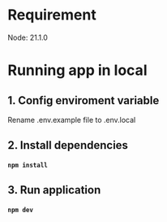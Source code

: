 # Requirement

Node: 21.1.0

# Running app in local

## 1. Config enviroment variable

Rename .env.example file to .env.local

## 2. Install dependencies

#### `npm install`

## 3. Run application

#### `npm dev`
